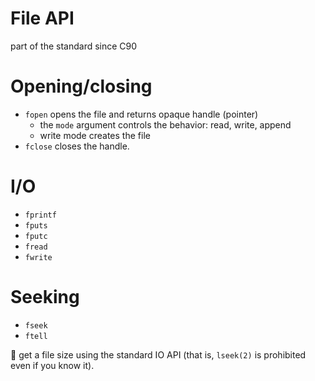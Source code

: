 # File API

part of the standard since C90

# Opening/closing

- `fopen` opens the file and returns opaque handle (pointer)
  - the `mode` argument controls the behavior: read, write, append
  - write mode creates the file
- `fclose` closes the handle.

# I/O

- `fprintf`
- `fputs`
- `fputc`
- `fread`
- `fwrite`

# Seeking

- `fseek`
- `ftell`

:wrench: get a file size using the standard IO API (that is, `lseek(2)` is
prohibited even if you know it).
